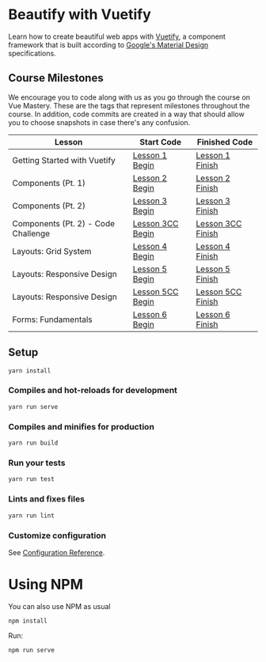 # Beautify with Vuetify

Learn how to create beautiful web apps with [Vuetify](https://vuetifyjs.com/), a component framework that is built according to [Google's Material Design](https://material.io/design/) specifications.

## Course Milestones

We encourage you to code along with us as you go through the course on Vue Mastery. These are the tags that represent milestones throughout the course. In addition, code commits are created in a way that should allow you to choose snapshots in case there's any confusion.

| Lesson                              | Start Code                                                                                  | Finished Code                                                                                 |
| ----------------------------------- | ------------------------------------------------------------------------------------------- | --------------------------------------------------------------------------------------------- |
| Getting Started with Vuetify        | [Lesson 1 Begin](https://github.com/Code-Pop/beautify-with-vuetify/tree/Lesson-1-BEGIN)     | [Lesson 1 Finish](https://github.com/Code-Pop/beautify-with-vuetify/tree/Lesson-1-BEGIN)      |
| Components (Pt. 1)                  | [Lesson 2 Begin](https://github.com/Code-Pop/beautify-with-vuetify/tree/Lesson-2-BEGIN)     | [Lesson 2 Finish](https://github.com/Code-Pop/beautify-with-vuetify/tree/Lesson-2-FINISH)     |
| Components (Pt. 2)                  | [Lesson 3 Begin](https://github.com/Code-Pop/beautify-with-vuetify/tree/Lesson-3-BEGIN)     | [Lesson 3 Finish](https://github.com/Code-Pop/beautify-with-vuetify/tree/Lesson-3-FINISH)     |
| Components (Pt. 2) - Code Challenge | [Lesson 3CC Begin](https://github.com/Code-Pop/beautify-with-vuetify/tree/Lesson-3CC-BEGIN) | [Lesson 3CC Finish](https://github.com/Code-Pop/beautify-with-vuetify/tree/Lesson-3CC-FINISH) |
| Layouts: Grid System                | [Lesson 4 Begin](https://github.com/Code-Pop/beautify-with-vuetify/tree/Lesson-4-BEGIN)     | [Lesson 4 Finish](https://github.com/Code-Pop/beautify-with-vuetify/tree/Lesson-4-FINISH)     |
| Layouts: Responsive Design          | [Lesson 5 Begin](https://github.com/Code-Pop/beautify-with-vuetify/tree/Lesson-5-BEGIN)     | [Lesson 5 Finish](https://github.com/Code-Pop/beautify-with-vuetify/tree/Lesson-5-FINISH)     |
| Layouts: Responsive Design          | [Lesson 5CC Begin](https://github.com/Code-Pop/beautify-with-vuetify/tree/Lesson-5CC-BEGIN) | [Lesson 5CC Finish](https://github.com/Code-Pop/beautify-with-vuetify/tree/Lesson-5CC-FINISH) |
| Forms: Fundamentals                 | [Lesson 6 Begin](https://github.com/Code-Pop/beautify-with-vuetify/tree/Lesson-6-BEGIN)     | [Lesson 6 Finish](https://github.com/Code-Pop/beautify-with-vuetify/tree/Lesson-6-FINISH)     |

## Setup

```
yarn install
```

### Compiles and hot-reloads for development

```
yarn run serve
```

### Compiles and minifies for production

```
yarn run build
```

### Run your tests

```
yarn run test
```

### Lints and fixes files

```
yarn run lint
```

### Customize configuration

See [Configuration Reference](https://cli.vuejs.org/config/).

# Using NPM
You can also use NPM as usual
```
npm install
```
Run:
```
npm run serve
```
